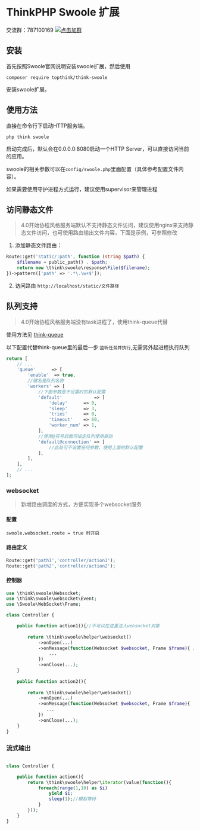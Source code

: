 ThinkPHP Swoole 扩展
===============

交流群：787100169 [![点击加群](https://pub.idqqimg.com/wpa/images/group.png "点击加群")](https://jq.qq.com/?_wv=1027&k=VRcdnUKL)

## 安装

首先按照Swoole官网说明安装swoole扩展，然后使用

~~~
composer require topthink/think-swoole
~~~

安装swoole扩展。

## 使用方法

直接在命令行下启动HTTP服务端。

~~~
php think swoole
~~~

启动完成后，默认会在0.0.0.0:8080启动一个HTTP Server，可以直接访问当前的应用。

swoole的相关参数可以在`config/swoole.php`里面配置（具体参考配置文件内容）。

如果需要使用守护进程方式运行，建议使用supervisor来管理进程

## 访问静态文件
> 4.0开始协程风格服务端默认不支持静态文件访问，建议使用nginx来支持静态文件访问，也可使用路由输出文件内容，下面是示例，可参照修改
1. 添加静态文件路由：

```php
Route::get('static/:path', function (string $path) {
    $filename = public_path() . $path;
    return new \think\swoole\response\File($filename);
})->pattern(['path' => '.*\.\w+$']);
```

2. 访问路由 `http://localhost/static/文件路径`

## 队列支持

> 4.0开始协程风格服务端没有task进程了，使用think-queue代替

使用方法见 [think-queue](https://github.com/top-think/think-queue)

以下配置代替think-queue里的最后一步:`监听任务并执行`,无需另外起进程执行队列

```php
return [
    // ...
    'queue'      => [
        'enable'  => true,
        //键名是队列名称
        'workers' => [
            //下面参数是不设置时的默认配置
            'default'            => [
                'delay'      => 0,
                'sleep'      => 3,
                'tries'      => 0,
                'timeout'    => 60,
                'worker_num' => 1,
            ],
            //使用@符号后面可指定队列使用驱动
            'default@connection' => [
                //此处可不设置任何参数，使用上面的默认配置
            ],
        ],
    ],
    // ...
];

```

### websocket

> 新增路由调度的方式，方便实现多个websocket服务

#### 配置

```
swoole.websocket.route = true 时开启
```

#### 路由定义
```php
Route::get('path1','controller/action1');
Route::get('path2','controller/action2');
```

#### 控制器

```php
use \think\swoole\Websocket;
use \think\swoole\websocket\Event;
use \Swoole\WebSocket\Frame;

class Controller {

    public function action1(){//不可以在这里注入websocket对象
    
        return \think\swoole\helper\websocket()
            ->onOpen(...)
            ->onMessage(function(Websocket $websocket, Frame $frame){ //只可在事件响应这里注入websocket对象
                ...
            })
            ->onClose(...);
    }
    
    public function action2(){
    
        return \think\swoole\helper\websocket()
            ->onOpen(...)
            ->onMessage(function(Websocket $websocket, Frame $frame){
               ...
            })
            ->onClose(...);
    }
}
```

### 流式输出

```php

class Controller {

    public function action(){
        return \think\swoole\helper\iterator(value(function(){
            foreach(range(1,10) as $i)
                yield $i;
                sleep(1);//模拟等待
            }
        }));
    }
}
```
